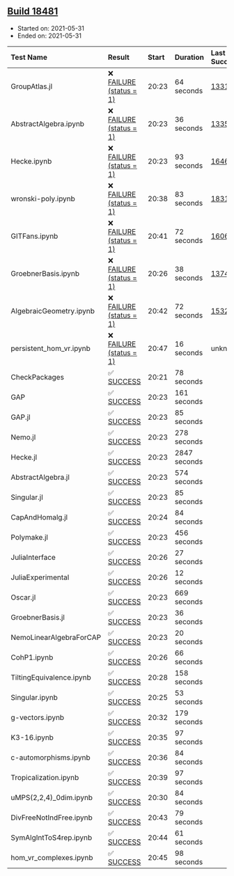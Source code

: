 ## [Build 18481](https://oscarci.mathematik.uni-kl.de/job/oscar/18481/)

* Started on: 2021-05-31
* Ended on: 2021-05-31

| Test Name    | Result | Start | Duration | Last Success | First Failure |
|:-------------|:-------|:------|:---------|:-------------|:--------------|
| GroupAtlas.jl | ❌ [FAILURE (status = 1)](https://oscarci.mathematik.uni-kl.de/job/oscar/18481/artifact/logs/build-18481/GroupAtlas.jl.log) | 20:23 | 64 seconds | [13311](https://oscarci.mathematik.uni-kl.de/job/oscar/13311/) | [13312](https://oscarci.mathematik.uni-kl.de/job/oscar/13312/) |
| AbstractAlgebra.ipynb | ❌ [FAILURE (status = 1)](https://oscarci.mathematik.uni-kl.de/job/oscar/18481/artifact/logs/build-18481/AbstractAlgebra.ipynb.log) | 20:23 | 36 seconds | [13355](https://oscarci.mathematik.uni-kl.de/job/oscar/13355/) | [13356](https://oscarci.mathematik.uni-kl.de/job/oscar/13356/) |
| Hecke.ipynb | ❌ [FAILURE (status = 1)](https://oscarci.mathematik.uni-kl.de/job/oscar/18481/artifact/logs/build-18481/Hecke.ipynb.log) | 20:23 | 93 seconds | [16463](https://oscarci.mathematik.uni-kl.de/job/oscar/16463/) | [16464](https://oscarci.mathematik.uni-kl.de/job/oscar/16464/) |
| wronski-poly.ipynb | ❌ [FAILURE (status = 1)](https://oscarci.mathematik.uni-kl.de/job/oscar/18481/artifact/logs/build-18481/wronski-poly.ipynb.log) | 20:38 | 83 seconds | [18314](https://oscarci.mathematik.uni-kl.de/job/oscar/18314/) | [18315](https://oscarci.mathematik.uni-kl.de/job/oscar/18315/) |
| GITFans.ipynb | ❌ [FAILURE (status = 1)](https://oscarci.mathematik.uni-kl.de/job/oscar/18481/artifact/logs/build-18481/GITFans.ipynb.log) | 20:41 | 72 seconds | [16068](https://oscarci.mathematik.uni-kl.de/job/oscar/16068/) | [16069](https://oscarci.mathematik.uni-kl.de/job/oscar/16069/) |
| GroebnerBasis.ipynb | ❌ [FAILURE (status = 1)](https://oscarci.mathematik.uni-kl.de/job/oscar/18481/artifact/logs/build-18481/GroebnerBasis.ipynb.log) | 20:26 | 38 seconds | [13748](https://oscarci.mathematik.uni-kl.de/job/oscar/13748/) | [13749](https://oscarci.mathematik.uni-kl.de/job/oscar/13749/) |
| AlgebraicGeometry.ipynb | ❌ [FAILURE (status = 1)](https://oscarci.mathematik.uni-kl.de/job/oscar/18481/artifact/logs/build-18481/AlgebraicGeometry.ipynb.log) | 20:42 | 72 seconds | [15322](https://oscarci.mathematik.uni-kl.de/job/oscar/15322/) | [15323](https://oscarci.mathematik.uni-kl.de/job/oscar/15323/) |
| persistent_hom_vr.ipynb | ❌ [FAILURE (status = 1)](https://oscarci.mathematik.uni-kl.de/job/oscar/18481/artifact/logs/build-18481/persistent_hom_vr.ipynb.log) | 20:47 | 16 seconds | unknown | unknown |
| CheckPackages | ✅ [SUCCESS](https://oscarci.mathematik.uni-kl.de/job/oscar/18481/artifact/logs/build-18481/CheckPackages.log) | 20:21 | 78 seconds |  |  |
| GAP | ✅ [SUCCESS](https://oscarci.mathematik.uni-kl.de/job/oscar/18481/artifact/logs/build-18481/GAP.log) | 20:23 | 161 seconds |  |  |
| GAP.jl | ✅ [SUCCESS](https://oscarci.mathematik.uni-kl.de/job/oscar/18481/artifact/logs/build-18481/GAP.jl.log) | 20:23 | 85 seconds |  |  |
| Nemo.jl | ✅ [SUCCESS](https://oscarci.mathematik.uni-kl.de/job/oscar/18481/artifact/logs/build-18481/Nemo.jl.log) | 20:23 | 278 seconds |  |  |
| Hecke.jl | ✅ [SUCCESS](https://oscarci.mathematik.uni-kl.de/job/oscar/18481/artifact/logs/build-18481/Hecke.jl.log) | 20:23 | 2847 seconds |  |  |
| AbstractAlgebra.jl | ✅ [SUCCESS](https://oscarci.mathematik.uni-kl.de/job/oscar/18481/artifact/logs/build-18481/AbstractAlgebra.jl.log) | 20:23 | 574 seconds |  |  |
| Singular.jl | ✅ [SUCCESS](https://oscarci.mathematik.uni-kl.de/job/oscar/18481/artifact/logs/build-18481/Singular.jl.log) | 20:23 | 85 seconds |  |  |
| CapAndHomalg.jl | ✅ [SUCCESS](https://oscarci.mathematik.uni-kl.de/job/oscar/18481/artifact/logs/build-18481/CapAndHomalg.jl.log) | 20:24 | 84 seconds |  |  |
| Polymake.jl | ✅ [SUCCESS](https://oscarci.mathematik.uni-kl.de/job/oscar/18481/artifact/logs/build-18481/Polymake.jl.log) | 20:23 | 456 seconds |  |  |
| JuliaInterface | ✅ [SUCCESS](https://oscarci.mathematik.uni-kl.de/job/oscar/18481/artifact/logs/build-18481/JuliaInterface.log) | 20:26 | 27 seconds |  |  |
| JuliaExperimental | ✅ [SUCCESS](https://oscarci.mathematik.uni-kl.de/job/oscar/18481/artifact/logs/build-18481/JuliaExperimental.log) | 20:26 | 12 seconds |  |  |
| Oscar.jl | ✅ [SUCCESS](https://oscarci.mathematik.uni-kl.de/job/oscar/18481/artifact/logs/build-18481/Oscar.jl.log) | 20:23 | 669 seconds |  |  |
| GroebnerBasis.jl | ✅ [SUCCESS](https://oscarci.mathematik.uni-kl.de/job/oscar/18481/artifact/logs/build-18481/GroebnerBasis.jl.log) | 20:23 | 36 seconds |  |  |
| NemoLinearAlgebraForCAP | ✅ [SUCCESS](https://oscarci.mathematik.uni-kl.de/job/oscar/18481/artifact/logs/build-18481/NemoLinearAlgebraForCAP.log) | 20:23 | 20 seconds |  |  |
| CohP1.ipynb | ✅ [SUCCESS](https://oscarci.mathematik.uni-kl.de/job/oscar/18481/artifact/logs/build-18481/CohP1.ipynb.log) | 20:26 | 66 seconds |  |  |
| TiltingEquivalence.ipynb | ✅ [SUCCESS](https://oscarci.mathematik.uni-kl.de/job/oscar/18481/artifact/logs/build-18481/TiltingEquivalence.ipynb.log) | 20:28 | 158 seconds |  |  |
| Singular.ipynb | ✅ [SUCCESS](https://oscarci.mathematik.uni-kl.de/job/oscar/18481/artifact/logs/build-18481/Singular.ipynb.log) | 20:25 | 53 seconds |  |  |
| g-vectors.ipynb | ✅ [SUCCESS](https://oscarci.mathematik.uni-kl.de/job/oscar/18481/artifact/logs/build-18481/g-vectors.ipynb.log) | 20:32 | 179 seconds |  |  |
| K3-16.ipynb | ✅ [SUCCESS](https://oscarci.mathematik.uni-kl.de/job/oscar/18481/artifact/logs/build-18481/K3-16.ipynb.log) | 20:35 | 97 seconds |  |  |
| c-automorphisms.ipynb | ✅ [SUCCESS](https://oscarci.mathematik.uni-kl.de/job/oscar/18481/artifact/logs/build-18481/c-automorphisms.ipynb.log) | 20:36 | 84 seconds |  |  |
| Tropicalization.ipynb | ✅ [SUCCESS](https://oscarci.mathematik.uni-kl.de/job/oscar/18481/artifact/logs/build-18481/Tropicalization.ipynb.log) | 20:39 | 97 seconds |  |  |
| uMPS(2,2,4)_0dim.ipynb | ✅ [SUCCESS](https://oscarci.mathematik.uni-kl.de/job/oscar/18481/artifact/logs/build-18481/uMPS-2-2-4-_0dim.ipynb.log) | 20:30 | 84 seconds |  |  |
| DivFreeNotIndFree.ipynb | ✅ [SUCCESS](https://oscarci.mathematik.uni-kl.de/job/oscar/18481/artifact/logs/build-18481/DivFreeNotIndFree.ipynb.log) | 20:43 | 79 seconds |  |  |
| SymAlgIntToS4rep.ipynb | ✅ [SUCCESS](https://oscarci.mathematik.uni-kl.de/job/oscar/18481/artifact/logs/build-18481/SymAlgIntToS4rep.ipynb.log) | 20:44 | 61 seconds |  |  |
| hom_vr_complexes.ipynb | ✅ [SUCCESS](https://oscarci.mathematik.uni-kl.de/job/oscar/18481/artifact/logs/build-18481/hom_vr_complexes.ipynb.log) | 20:45 | 98 seconds |  |  |
